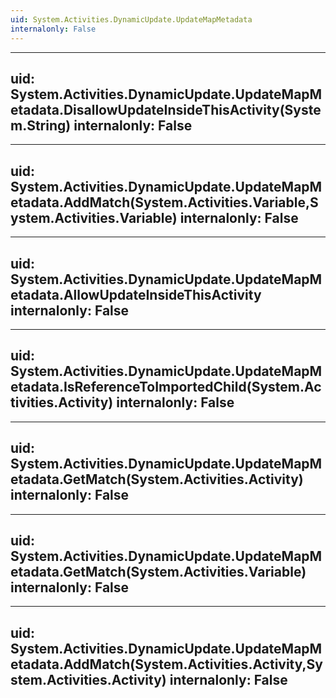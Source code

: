```yaml
---
uid: System.Activities.DynamicUpdate.UpdateMapMetadata
internalonly: False
---
```


---
uid: System.Activities.DynamicUpdate.UpdateMapMetadata.DisallowUpdateInsideThisActivity(System.String)
internalonly: False
---

---
uid: System.Activities.DynamicUpdate.UpdateMapMetadata.AddMatch(System.Activities.Variable,System.Activities.Variable)
internalonly: False
---

---
uid: System.Activities.DynamicUpdate.UpdateMapMetadata.AllowUpdateInsideThisActivity
internalonly: False
---

---
uid: System.Activities.DynamicUpdate.UpdateMapMetadata.IsReferenceToImportedChild(System.Activities.Activity)
internalonly: False
---

---
uid: System.Activities.DynamicUpdate.UpdateMapMetadata.GetMatch(System.Activities.Activity)
internalonly: False
---

---
uid: System.Activities.DynamicUpdate.UpdateMapMetadata.GetMatch(System.Activities.Variable)
internalonly: False
---

---
uid: System.Activities.DynamicUpdate.UpdateMapMetadata.AddMatch(System.Activities.Activity,System.Activities.Activity)
internalonly: False
---
